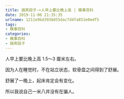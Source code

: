 ```yaml
---
title: 搞笑段子->人早上要比晚上高 | 糗事百科
date: 2019-11-06 21:35:35
urlname: 1211e9bd3938d55dac7d4fa851e0edf5
tags: 
- 糗事百科
categories:
- 糗事百科
- 搞笑段子
---
```

人早上要比晚上高 1.5～3 厘米左右。

因为人在睡觉时，不在站立状态，软骨盘之间得到了舒展。

舒展了一晚上，起床肯定会有变化。

所以我说自己一米八并没有在骗人。


